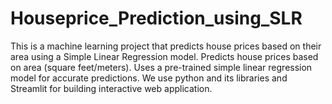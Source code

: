 # Houseprice_Prediction_using_SLR
This is a machine learning project that predicts house prices based on their area using a Simple Linear Regression model.
Predicts house prices based on area (square feet/meters). Uses a pre-trained simple linear regression model for accurate predictions.
We use python and its libraries and Streamlit for building interactive web application.

